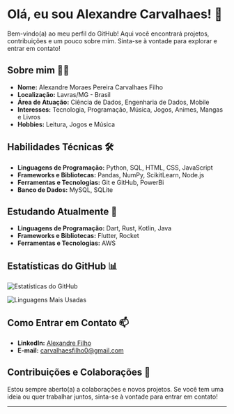 # Olá, eu sou Alexandre Carvalhaes! 👋

Bem-vindo(a) ao meu perfil do GitHub! Aqui você encontrará projetos, contribuições e um pouco sobre mim. Sinta-se à vontade para explorar e entrar em contato!

## Sobre mim 🧑‍💻

- **Nome:** Alexandre Moraes Pereira Carvalhaes Filho
- **Localização:** Lavras/MG - Brasil
- **Área de Atuação:** Ciência de Dados, Engenharia de Dados, Mobile
- **Interesses:** Tecnologia, Programação, Música, Jogos, Animes, Mangas e Livros
- **Hobbies:** Leitura, Jogos e Música

## Habilidades Técnicas 🛠️

- **Linguagens de Programação:** Python, SQL, HTML, CSS, JavaScript
- **Frameworks e Bibliotecas:** Pandas, NumPy, ScikitLearn, Node.js
- **Ferramentas e Tecnologias:** Git e GitHub, PowerBi
- **Banco de Dados:** MySQL, SQLite

## Estudando Atualmente 📖

- **Linguagens de Programação:** Dart, Rust, Kotlin, Java
- **Frameworks e Bibliotecas:** Flutter, Rocket
- **Ferramentas e Tecnologias:** AWS

## Estatísticas do GitHub 📊

![Estatísticas do GitHub](https://github-readme-stats.vercel.app/api?username=Xang0&show_icons=true&theme=radical)

![Linguagens Mais Usadas](https://github-readme-stats.vercel.app/api/top-langs/?username=Xang0&layout=compact&theme=radical)

## Como Entrar em Contato 📫

- **LinkedIn:** [Alexandre Filho](www.linkedin.com/in/alexandre-filho-128127260)
- **E-mail:** carvalhaesfilho0@gmail.com

## Contribuições e Colaborações 🤝

Estou sempre aberto(a) a colaborações e novos projetos. Se você tem uma ideia ou quer trabalhar juntos, sinta-se à vontade para entrar em contato!

---
